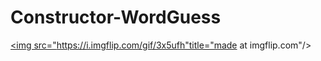 # Constructor-WordGuess
<a href="https://imgflip.com/gif/3x5ufh"><img src="https://i.imgflip.com/gif/3x5ufh"title="made at imgflip.com"/></a>

